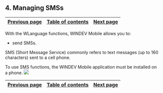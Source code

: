 


## 4. Managing SMSs
			



| [Previous page](../Concepts_WM/1410086939.md) | [Table of contents](../Concepts_WM/1410086964.md) | [Next page](../Concepts_WM/1410086952.md) |
| --- | --- | --- |



<a name="NOTE1"></a>
<a name="NOTE1_1"></a>
With the WLanguage functions, WINDEV Mobile allows you to:

- send SMSs.




SMS (Short Message Service) commonly refers to text messages (up to 160 characters) sent to a cell phone.

To use SMS functions, the WINDEV Mobile application must be installed on a phone. 
![](https://doc.pcsoft.fr/en-US/images/image.awp?langid=3&name=EnvoiSMS.gif)




| [Previous page](../Concepts_WM/1410086939.md) | [Table of contents](../Concepts_WM/1410086964.md) | [Next page](../Concepts_WM/1410086952.md) |
| --- | --- | --- |




